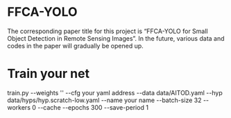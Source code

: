# FFCA-YOLO
The corresponding paper title for this project is “FFCA-YOLO for Small Object Detection in Remote Sensing Images”.
In the future, various data and codes in the paper will gradually be opened up.

# Train your net
train.py --weights '' --cfg your yaml address --data data/AITOD.yaml --hyp data/hyps/hyp.scratch-low.yaml --name your name --batch-size 32 --workers 0 --cache --epochs 300 --save-period 1
